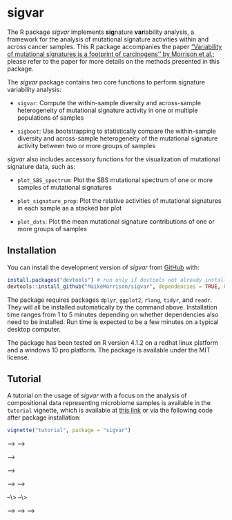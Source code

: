 
<!-- README.md is generated from README.Rmd. Please edit that file -->

# sigvar

<!-- badges: start -->
<!-- badges: end -->

The R package *sigvar* implements **sig**nature **var**iability
analysis, a framework for the analysis of mutational signature
activities within and across cancer samples. This R package accompanies
the paper [“Variability of mutational signatures is a footprint of
carcinogens’’ by Morrison et
al.](https://doi.org/10.1101/2023.11.23.23298821); please refer to the
paper for more details on the methods presented in this package.

The *sigvar* package contains two core functions to perform signature
variability analysis:

- `sigvar`: Compute the within-sample diversity and across-sample
  heterogeneity of mutational signature activity in one or multiple
  populations of samples

- `sigboot`: Use bootstrapping to statistically compare the
  within-sample diversity and across-sample heterogeneity of the
  mutational signature activity between two or more groups of samples

*sigvar* also includes accessory functions for the visualization of
mutational signature data, such as:

- `plot_SBS_spectrum`: Plot the SBS mutational spectrum of one or more
  samples of mutational signatures

- `plot_signature_prop`: Plot the relative activities of mutational
  signatures in each sample as a stacked bar plot

- `plot_dots`: Plot the mean mutational signature contributions of one
  or more groups of samples

## Installation

You can install the development version of *sigvar* from
[GitHub](https://github.com/MaikeMorrison/sigvar) with:

``` r
install.packages("devtools") # run only if devtools not already installed
devtools::install_github("MaikeMorrison/sigvar", dependencies = TRUE, build_vignettes = TRUE)
```

The package requires packages `dplyr`, `ggplot2`, `rlang`, `tidyr`, and
`readr`. They will all be installed automatically by the command above.
Installation time ranges from 1 to 5 minutes depending on whether
dependencies also need to be installed. Run time is expected to be a few
minutes on a typical desktop computer.

<!-- See vignettes for detailed examples of using sigvar on real datasets. -->

The package has been tested on R version 4.1.2 on a redhat linux
platform and a windows 10 pro platform. The package is available under
the MIT license.

## Tutorial

A tutorial on the usage of *sigvar* with a focus on the analysis of
compositional data representing microbiome samples is available in the
`tutorial` vignette, which is available at [this
link](https://maikemorrison.com/files/sigvar_tutorial.html) or via the
following code after package installation:

``` r
vignette("tutorial", package = "sigvar")
```

<!-- ## Example -->
<!-- This is a basic example which shows you how to import results from SigProfiler and plot the signature attributions: -->
<!-- ```{r example} -->
<!-- library(sigvar) -->
<!-- SPfolder = system.file("extdata", "example_SigProfiler_results", package = "sigvar") -->
<!-- Qlist = import_SigProfiler(SPfolder) -->
<!-- plot_dots(Qlist[[1]]) -->
<!-- ``` -->
<!-- ## Example analysis -->
<!-- In this example, we apply signature variability analysis (SVA) to data from [Moody et al. (2021)](https://www.nature.com/articles/s41588-021-00928-6). This data set contains 552 esophageal squamous cell carcinoma (ESCC) samples collected across eight countries which vary dramatically in their incidence of ESCC. Moody et al. (2021) reported the activities of 43 SBS, DBS, and ID mutational signatures for each sample. -->
<!-- ```{r} -->
<!-- library(sigvar) -->
<!-- library(dplyr) -->
<!-- library(ggplot2) -->
<!-- head(ESCC_sig_activity) -->
<!-- ``` -->
<!-- Each row of this data set reports the relative activity of each mutational signature for one sample. Because we are analyzing relative signature activities, each row sums to 1. -->
<!-- ### Signature variability analysis can be conducted in one line of code: -->
<!-- ```{r} -->
<!-- sva = sigvar(sig_activity = ESCC_sig_activity, K = 43, group = "Country") -->
<!-- knitr::kable(sva) -->
<!-- ``` -->
<!-- Signature variability analysis quantifies both the mean signature diversity within each sample, as well as the heterogeneity in signature activities across samples. Both variability statistics range between 0 and 1.  -->
<!-- If we add to our SVA results a column corresponding to the incidence of each country, we are able to determine if signature heterogeneity or diversity are associated with ESCC incidence.  -->
<!-- ```{r} -->
<!-- sva_incidence = ESCC_sig_activity %>%  -->
<!--   transmute(Country = as.character(Country),  -->
<!--             Incidence_Level) %>% -->
<!--   distinct %>% -->
<!--   right_join(sva) -->
<!-- knitr::kable(sva_incidence) -->
<!-- ggplot(sva_incidence, -->
<!--        aes(x = mean_within_sample_diversity,  -->
<!--            y = across_sample_heterogeneity,  -->
<!--            color = Incidence_Level)) +  -->
<!--   geom_point(size = 4) + -->
<!--   ggrepel::geom_text_repel(aes(label = Country)) + -->
<!--   theme_bw() -->
<!-- ``` -->
<!-- We see that high-ESCC-incidence countries have more within-sample signature diversity and less across-sample heterogeneity than low-incidence countries. -->
<!-- <!-- ```{r} -->

–\> <!-- <!-- sva_incidence %>%  --> –\>
<!-- <!--   tidyr::pivot_longer(cols = c(across_sample_heterogeneity, mean_within_sample_diversity), -->
–\>
<!-- <!--                       names_to = "Variability_statistic") %>% -->
–\>
<!-- <!-- ggplot(aes(x = Incidence_Level, y = value, fill = Incidence_Level)) +  -->
–\> <!-- <!--   geom_violin(color = NA, alpha = 0.75) + --> –\>
<!-- <!--   ggbeeswarm::geom_beeswarm() + --> –\>
<!-- <!--   ggpubr::stat_compare_means(method = "t.test") +  --> –\>
<!-- <!--   facet_wrap(~ Variability_statistic, scales = "free") + -->
–\> <!-- <!--   theme_bw() --> –\> <!-- <!-- ``` --> –\>

<!-- Note that this difference in diversity is missed when we analyze only country-level mean signature activities: -->
<!-- ```{r, fig.width=8} -->
<!-- plot_dots(sig_activity = ESCC_sig_activity,  -->
<!--           K = 43, group = "Country",  -->
<!--           facet = "Incidence_Level",  -->
<!--           pivot = TRUE) -->
<!-- ``` -->
<!-- We use bootstrapping (`sigboot`) to statistically compare the signature diversity or heterogeneity of cancer samples. For example, the below code compares SVA results among the low-incidence countries. -->
<!-- ```{r} -->
<!-- low_inc_boot = sigboot(sig_activity = ESCC_sig_activity %>%  -->
<!--                          filter(Incidence_Level == "Low"), -->
<!--                        K = 43,  -->
<!--                        group = "Country", -->
<!--                        n_replicates = 100,  -->
<!--                        seed = 1) -->
<!-- ``` -->
<!-- In short, the bootstrapping algorithm involves taking a pair of populations (for example, Japan and Brazil), scrambling their samples up many times (with some samples randomly duplicated and others omitted), conducting SVA on the scrambled populations, and then comparing the difference between SVA results for each scrambled population (black dots) to the true difference (red dots). We can see in the below plot that the red dots fall in the middle of the black dots, suggesting that there is not a significant difference in SVA results between Japan and Brazil.  -->
<!-- ```{r} -->
<!-- low_inc_boot$bootstrap_distribution_plot$`Japan--Brazil` -->
<!-- ``` -->
<!-- This lack of significance is quantified by the two-sided P-value comparing each pair of countries:  -->
<!-- ```{r} -->
<!-- low_inc_boot$P_values %>%  data.frame() %>% select(-pooled_diversity) -->
<!-- ``` -->
<!-- However, suppose we compare a high-incidence country like Kenya to a low-incidence country like Japan: -->
<!-- ```{r} -->
<!-- comparison_boot = sigboot(sig_activity = ESCC_sig_activity %>%  -->
<!--                          filter(Country %in% c("Japan", "Kenya")), -->
<!--                        K = 43,  -->
<!--                        group = "Country", -->
<!--                        n_replicates = 100,  -->
<!--                        seed = 1) -->
<!-- comparison_boot$bootstrap_distribution_plot -->
<!-- ``` -->
<!-- We see that, for the SVA statistics `across_sample_heterogeneity` and `mean_within_sample_diversity`, the red dots fall far outside of the range of most of the black dots, suggesting that there is a significant difference in SVA results between Kenya and Japan. This difference is reflected by low two-sided P-values: -->
<!-- ```{r} -->
<!-- comparison_boot$P_values %>%  data.frame() %>% select(-pooled_diversity) -->
<!-- ``` -->
